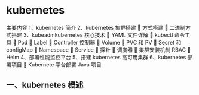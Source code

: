 # kubernetes




主要内容
1、kubernetes 简介
2、kubernetes 集群搭建
 方式搭建
 二进制方式搭建
3、kubeadmkubernetes 核心技术
 YAML 文件详解
 kubectl 命令工具
 Pod
 Label
 Controller 控制器
 Volume
 PVC 和 PV
 Secret 和 configMap
 Namespace
 Service
 探针
 调度器
 集群安装机制 RBAC
 Helm
4、部署性能监控平台
5、搭建 kubernetes 高可用集群
6、kubernetes 部署项目
 Kubernete 平台部署 Java 项目




## 一、kubernetes 概述











































